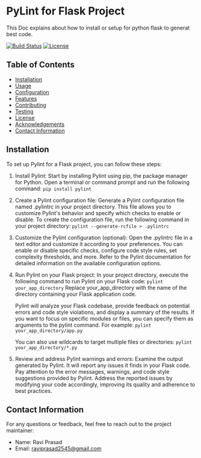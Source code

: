 # PyLint for Flask Project

This Doc explains about how to install or setup for python flask to generat best code.

[![Build Status](https://travis-ci.org/username/repo.svg?branch=master)](https://travis-ci.org/username/repo)
[![License](https://img.shields.io/badge/license-MIT-blue.svg)](https://opensource.org/licenses/MIT)

## Table of Contents

- [Installation](#installation)
- [Usage](#usage)
- [Configuration](#configuration)
- [Features](#features)
- [Contributing](#contributing)
- [Testing](#testing)
- [License](#license)
- [Acknowledgements](#acknowledgements)
- [Contact Information](#contact-information)

## Installation
To set up Pylint for a Flask project, you can follow these steps:

1. Install Pylint: Start by installing Pylint using pip, the package manager for Python. Open a terminal or command prompt 
   and run the following command:
   `pip install pylint`

2. Create a Pylint configuration file: Generate a Pylint configuration file named .pylintrc in your project directory. This 
   file allows you to customize Pylint's behavior and specify which checks to enable or disable. To create the configuration 
   file, run the following command in your project directory:
   `pylint --generate-rcfile > .pylintrc`

3. Customize the Pylint configuration (optional): Open the .pylintrc file in a text editor and customize it according to 
   your preferences. You can enable or disable specific checks, configure code style rules, set complexity thresholds, and 
   more. Refer to the Pylint documentation for detailed information on the available configuration options.

4. Run Pylint on your Flask project: In your project directory, execute the following command to run Pylint on your Flask 
   code:
   `pylint your_app_directory`
   Replace your_app_directory with the name of the directory containing your Flask application code.

   Pylint will analyze your Flask codebase, provide feedback on potential errors and code style violations, and display a 
   summary of the results. If you want to focus on specific modules or files, you can specify them as arguments to the 
   pylint command. For example:
   `pylint your_app_directory/app.py`

   You can also use wildcards to target multiple files or directories:
   `pylint your_app_directory/*.py`

5. Review and address Pylint warnings and errors: Examine the output generated by Pylint. It will report any issues it finds 
   in your Flask code. Pay attention to the error messages, warnings, and code style suggestions provided by Pylint. Address 
   the reported issues by modifying your code accordingly, improving its quality and adherence to best practices.

## Contact Information

For any questions or feedback, feel free to reach out to the project maintainer:

- Name: Ravi Prasad
- Email: raviprasad2545@gmail.com